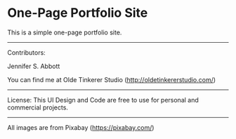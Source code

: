 One-Page Portfolio Site
=======

This is a simple one-page portfolio site.

---

Contributors:

Jennifer S. Abbott

You can find me at Olde Tinkerer Studio (http://oldetinkererstudio.com/)

---

License: This UI Design and Code are free to use for personal and commercial projects. 

---

All images are from Pixabay (https://pixabay.com/)